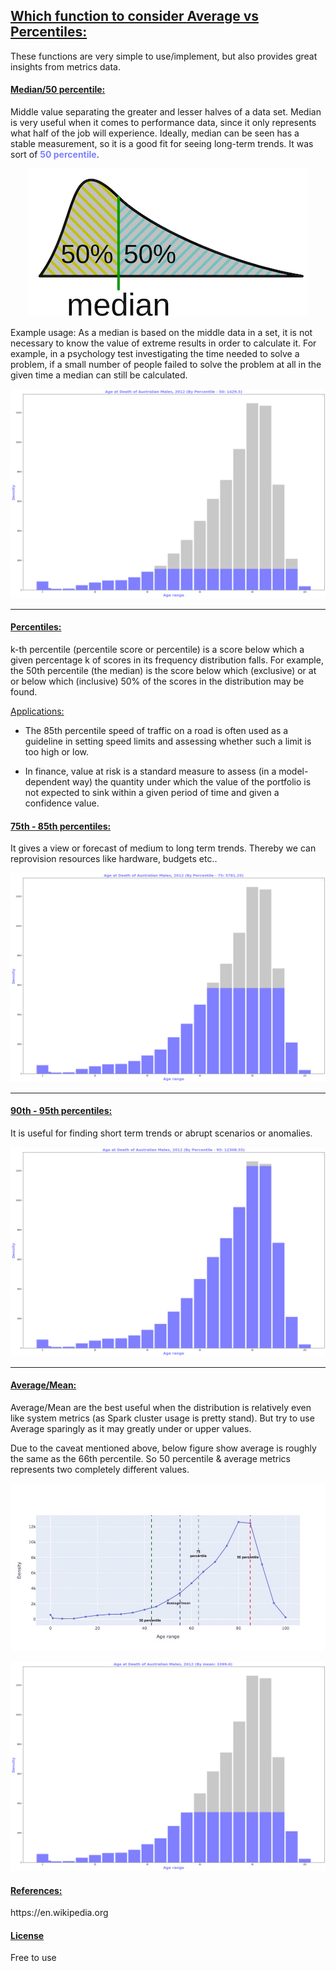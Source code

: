 <h2><ins>Which function to consider Average vs Percentiles:</ins></h2>
These functions are very simple to use/implement, but also provides great insights from metrics data.

<h4><ins>Median/50 percentile:</ins></h4>
Middle value separating the greater and lesser halves of a data set. Median is very useful when it comes to performance 
data, since it only represents what half of the job will experience. Ideally, median can be seen has a stable 
measurement, so it is a good fit for seeing long-term trends. It was sort of <b>
<span style="color:#7F7FFF;">50 percentile</span></b>.

<p align="center">
<img src="docs/images/median.png" />
</p>

Example usage:
As a median is based on the middle data in a set, it is not necessary to know the value of extreme results in order to 
calculate it. For example, in a psychology test investigating the time needed to solve a problem, if a small number of 
people failed to solve the problem at all in the given time a median can still be calculated.

<p align="center">
<img src="docs/images/calculate_by_percentile_50.png" />
</p>

___

<h4><ins>Percentiles:</ins></h4>
k-th percentile (percentile score or percentile) is a score below which a given percentage k of scores in its frequency 
distribution falls. For example, the 50th percentile (the median) is the score below which (exclusive) or at or below 
which (inclusive) 50% of the scores in the distribution may be found.


<ins>Applications:</ins>
* The 85th percentile speed of traffic on a road is often used as a guideline in setting speed limits and assessing 
whether such a limit is too high or low.

* In finance, value at risk is a standard measure to assess (in a model-dependent way) the quantity under which the value 
of the portfolio is not expected to sink within a given period of time and given a confidence value.

<h4><ins>75th - 85th percentiles:</ins></h4>
It gives a view or forecast of medium to long term trends. Thereby we can reprovision resources like hardware, budgets etc..

<p align="center">
<img src="docs/images/calculate_by_percentile_75.png" />
</p>

___
<h4><ins>90th - 95th percentiles:</ins></h4>
It is useful for finding short term trends or abrupt scenarios or anomalies.

<p align="center">
<img src="docs/images/calculate_by_percentile_95.png" />
</p>

___

<h4><ins>Average/Mean:</ins></h4>
Average/Mean are the best useful when the distribution is relatively even like system metrics (as Spark cluster usage is 
pretty stand). But try to use Average sparingly as it may greatly under or upper values.

Due to the caveat mentioned above, below figure show average is roughly the same as the 66th percentile.
So 50 percentile & average metrics represents two completely different values.

<p align="center">
<img src="docs/images/percentiles_vs_avg.jpg" />
</p>
<p align="center">
<img src="docs/images/calculated_by_mean.png" />
</p>

<h4><ins>References:</ins></h4>
https://en.wikipedia.org

<h4><ins>License</ins></h4>
Free to use


